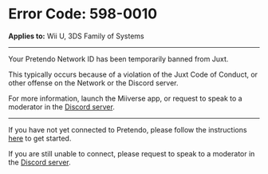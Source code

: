 # Error Code: 598-0010
**Applies to:** Wii U, 3DS Family of Systems

---

Your Pretendo Network ID has been temporarily banned from Juxt.

This typically occurs because of a violation of the Juxt Code of Conduct, or other offense on the Network or the Discord server.

For more information, launch the Miiverse app, or request to speak to a moderator in the [Discord server](https://discord.gg/pretendo).

---

If you have not yet connected to Pretendo, please follow the instructions [here](/docs/install) to get started.

If you are still unable to connect, please request to speak to a moderator in the [Discord server](https://discord.gg/pretendo).
